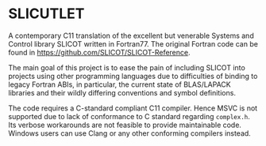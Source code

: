 # SLICUTLET
A contemporary C11 translation of the excellent but venerable Systems and Control library SLICOT written in Fortran77. The original Fortran code can be found in https://github.com/SLICOT/SLICOT-Reference.

The main goal of this project is to ease the pain of including SLICOT into projects using other programming languages due to difficulties of binding to legacy Fortran ABIs, in particular, the current state of BLAS/LAPACK libraries and their wildly differing conventions and symbol definitions.

The code requires a C-standard compliant C11 compiler. Hence MSVC is not supported due to lack of conformance to C standard regarding `complex.h`. Its verbose workarounds are not feasible to provide maintainable code. Windows users can use Clang or any other conforming compilers instead.
